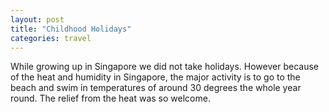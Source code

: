 ```yaml
---
layout: post
title: "Childhood Holidays"
categories: travel
---
```


While growing up in Singapore we did not take holidays. However because of the heat and humidity in Singapore, the major activity is to go to the beach and swim in temperatures of around 30 degrees the whole year round. The relief from the heat was so welcome.